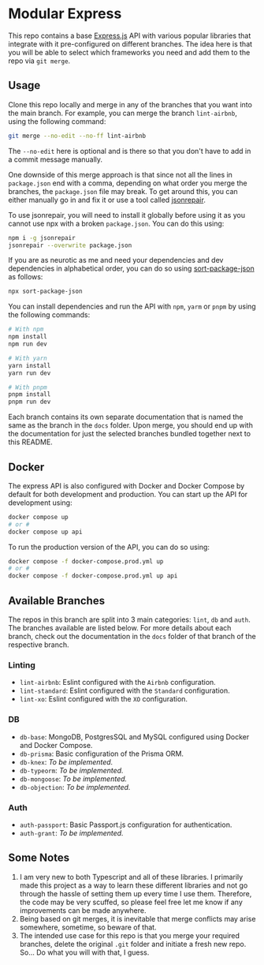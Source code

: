 # Modular Express

This repo contains a base [Express.js](https://www.npmjs.com/package/express) API with various popular libraries that integrate with it pre-configured on different branches. The idea here is that you will be able to select which frameworks you need and add them to the repo via `git merge`.

## Usage

Clone this repo locally and merge in any of the branches that you want into the main branch. For example, you can merge the branch `lint-airbnb`, using the following command:

```sh
git merge --no-edit --no-ff lint-airbnb
```

The `--no-edit` here is optional and is there so that you don't have to add in a commit message manually.

One downside of this merge approach is that since not all the lines in `package.json` end with a comma, depending on what order you merge the branches, the `package.json` file may break. To get around this, you can either manually go in and fix it or use a tool called [jsonrepair](https://www.npmjs.com/package/jsonrepair). 

To use jsonrepair, you will need to install it globally before using it as you cannot use npx with a broken `package.json`. You can do this using:

```sh
npm i -g jsonrepair
jsonrepair --overwrite package.json
```

If you are as neurotic as me and need your dependencies and dev dependencies in alphabetical order, you can do so using [sort-package-json](https://www.npmjs.com/package/sort-package-json) as follows:

```sh
npx sort-package-json
```

You can install dependencies and run the API with `npm`, `yarm` or `pnpm` by using the following commands:

```sh
# With npm
npm install
npm run dev

# With yarn
yarn install
yarn run dev

# With pnpm
pnpm install
pnpm run dev
```

Each branch contains its own separate documentation that is named the same as the branch in the `docs` folder. Upon merge, you should end up with the documentation for just the selected branches bundled together next to this README.

## Docker

The express API is also configured with Docker and Docker Compose by default for both development and production. You can start up the API for development using:

```sh
docker compose up
# or #
docker compose up api
```

To run the production version of the API, you can do so using:

```sh
docker compose -f docker-compose.prod.yml up
# or #
docker compose -f docker-compose.prod.yml up api
```

## Available Branches

The repos in this branch are split into 3 main categories: `lint`, `db` and `auth`. The branches available are listed below. For more details about each branch, check out the documentation in the `docs` folder of that branch of the respective branch.

### Linting 

* `lint-airbnb`: Eslint configured with the `Airbnb` configuration.
* `lint-standard`: Eslint configured with the `Standard` configuration.
* `lint-xo`: Eslint configured with the `XO` configuration.

### DB

* `db-base`: MongoDB, PostgresSQL and MySQL configured using Docker and Docker Compose.
* `db-prisma`: Basic configuration of the Prisma ORM.
* `db-knex`: *To be implemented.*
* `db-typeorm`: *To be implemented.*
* `db-mongoose`: *To be implemented.*
* `db-objection`: *To be implemented.*

### Auth

* `auth-passport`: Basic Passport.js configuration for authentication.
* `auth-grant`: *To be implemented.* 


## Some Notes

1. I am very new to both Typescript and all of these libraries. I primarily made this project as a way to learn these different libraries and not go through the hassle of setting them up every time I use them. Therefore, the code may be very scuffed, so please feel free let me know if any improvements can be made anywhere.
2. Being based on git merges, it is inevitable that merge conflicts may arise somewhere, sometime, so beware of that.
3. The intended use case for this repo is that you merge your required branches, delete the original `.git` folder and initiate a fresh new repo. So... Do what you will with that, I guess.

